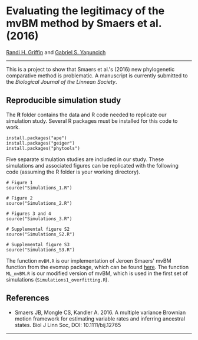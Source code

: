 # Evaluating the legitimacy of the  mvBM method by Smaers et al. (2016)

[Randi H. Griffin](http://rgriff23.github.io/) and [Gabriel S. Yapuncich](http://www.gabrielyapuncich.com/)

___

This is a project to show that Smaers et al.'s (2016) new phylogenetic comparative method is problematic. A manuscript is currently submitted to the *Biological Journal of the Linnean Society*.

## Reproducible simulation study


The **R** folder contains the data and R code needed to replicate our simulation study. Several R packages must be installed for this code to work.

```
install.packages("ape")
install.packages("geiger")
install.packages("phytools")
```

Five separate simulation studies are included in our study. These simulations and associated figures can be replicated with the following code (assuming the R folder is your working directory).

```
# Figure 1
source("Simulations_1.R")

# Figure 2
source("Simulations_2.R")

# Figures 3 and 4
source("Simulations_3.R")

# Supplemental figure S2
source("Simulations_S2.R")

# Supplemental figure S3
source("Simulations_S3.R")
```

The function `mvBM.R` is our implementation of Jeroen Smaers' mvBM function from the evomap package, which can be found [here](https://github.com/rgriff23/evomap/blob/master/R/mvBM.R). The function `ML_mvBM.R` is our modified version of mvBM, which is used in the first set of simulations (`Simulations1_overfitting.R`). 

## References

- Smaers JB, Mongle CS, Kandler A. 2016. A multiple variance Brownian motion framework for estimating variable rates and inferring ancestral states. Biol J Linn Soc, DOI: 10.1111/bij.12765
 
___
